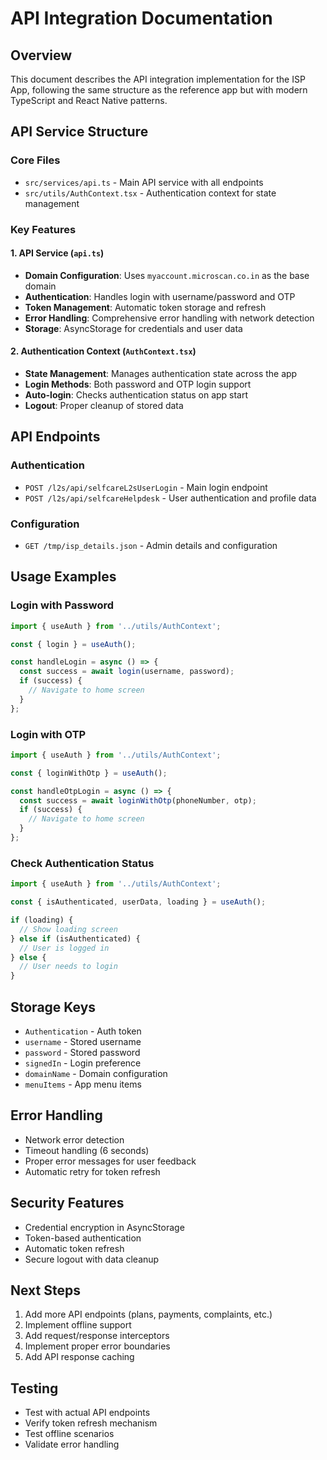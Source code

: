 # API Integration Documentation

## Overview
This document describes the API integration implementation for the ISP App, following the same structure as the reference app but with modern TypeScript and React Native patterns.

## API Service Structure

### Core Files
- `src/services/api.ts` - Main API service with all endpoints
- `src/utils/AuthContext.tsx` - Authentication context for state management

### Key Features

#### 1. API Service (`api.ts`)
- **Domain Configuration**: Uses `myaccount.microscan.co.in` as the base domain
- **Authentication**: Handles login with username/password and OTP
- **Token Management**: Automatic token storage and refresh
- **Error Handling**: Comprehensive error handling with network detection
- **Storage**: AsyncStorage for credentials and user data

#### 2. Authentication Context (`AuthContext.tsx`)
- **State Management**: Manages authentication state across the app
- **Login Methods**: Both password and OTP login support
- **Auto-login**: Checks authentication status on app start
- **Logout**: Proper cleanup of stored data

## API Endpoints

### Authentication
- `POST /l2s/api/selfcareL2sUserLogin` - Main login endpoint
- `POST /l2s/api/selfcareHelpdesk` - User authentication and profile data

### Configuration
- `GET /tmp/isp_details.json` - Admin details and configuration

## Usage Examples

### Login with Password
```typescript
import { useAuth } from '../utils/AuthContext';

const { login } = useAuth();

const handleLogin = async () => {
  const success = await login(username, password);
  if (success) {
    // Navigate to home screen
  }
};
```

### Login with OTP
```typescript
import { useAuth } from '../utils/AuthContext';

const { loginWithOtp } = useAuth();

const handleOtpLogin = async () => {
  const success = await loginWithOtp(phoneNumber, otp);
  if (success) {
    // Navigate to home screen
  }
};
```

### Check Authentication Status
```typescript
import { useAuth } from '../utils/AuthContext';

const { isAuthenticated, userData, loading } = useAuth();

if (loading) {
  // Show loading screen
} else if (isAuthenticated) {
  // User is logged in
} else {
  // User needs to login
}
```

## Storage Keys
- `Authentication` - Auth token
- `username` - Stored username
- `password` - Stored password
- `signedIn` - Login preference
- `domainName` - Domain configuration
- `menuItems` - App menu items

## Error Handling
- Network error detection
- Timeout handling (6 seconds)
- Proper error messages for user feedback
- Automatic retry for token refresh

## Security Features
- Credential encryption in AsyncStorage
- Token-based authentication
- Automatic token refresh
- Secure logout with data cleanup

## Next Steps
1. Add more API endpoints (plans, payments, complaints, etc.)
2. Implement offline support
3. Add request/response interceptors
4. Implement proper error boundaries
5. Add API response caching

## Testing
- Test with actual API endpoints
- Verify token refresh mechanism
- Test offline scenarios
- Validate error handling 